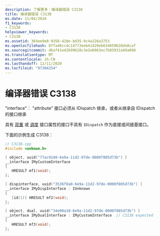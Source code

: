 ```yaml
---
description: 了解更多：编译器错误 C3138
title: 编译器错误 C3138
ms.date: 11/04/2016
f1_keywords:
- C3138
helpviewer_keywords:
- C3138
ms.assetid: 364ee9e8-9358-410e-bd35-9c4a226a3753
ms.openlocfilehash: 07fa48cc4c14773eeb41420eb63d659028de8caf
ms.sourcegitcommit: d6af41e42699628c3e2e6063ec7b03931a49a098
ms.translationtype: MT
ms.contentlocale: zh-CN
ms.lasthandoff: 12/11/2020
ms.locfileid: "97304254"
---
```

# <a name="compiler-error-c3138"></a>编译器错误 C3138

"interface"： "attribute" 接口必须从 IDispatch 继承，或者从继承自 IDispatch 的接口继承

具有 [双重](../../windows/attributes/dual.md) 或 [调度](../../windows/attributes/dispinterface.md) 接口属性的接口不具有 `IDispatch` 作为直接或间接基接口。

下面的示例生成 C3138：

```cpp
// C3138.cpp
#include <unknwn.h>

[ object, uuid("77ac9240-6e9a-11d2-97de-0000f805d73b") ]
__interface IMyCustomInterface
{
   HRESULT mf1(void);
};

[ dispinterface, uuid("3536f8a0-6e9a-11d2-97de-0000f805d73b") ]
__interface IMyDispInterface : IUnknown
{
   [id(1)] HRESULT mf2(void);
};

[ object, dual, uuid("34e90a10-6e9a-11d2-97de-0000f805d73b") ]
__interface IMyDualInterface : IMyCustomInterface  // C3138 expected
{
   HRESULT mf3(void);
};
```
